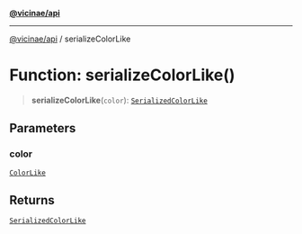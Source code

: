 [**@vicinae/api**](../README.md)

***

[@vicinae/api](../README.md) / serializeColorLike

# Function: serializeColorLike()

> **serializeColorLike**(`color`): [`SerializedColorLike`](../type-aliases/SerializedColorLike.md)

## Parameters

### color

[`ColorLike`](../type-aliases/ColorLike.md)

## Returns

[`SerializedColorLike`](../type-aliases/SerializedColorLike.md)
